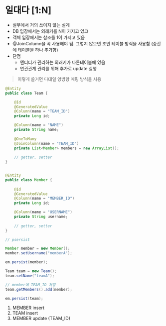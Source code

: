 # 일대다 [1:N]

- 실무에서 거의 쓰이지 않는 설계
- DB 입장에서는 외래키를 N이 가지고 있고
- 객체 입장에서는 참조를 1이 가지고 있음
- @JoinColumn을 꼭 사용해야 됨. 그렇지 않으면 조인 테이블 방식을 사용함 (중간에 테이블을 하나 추가함)
- 단점
  - 엔티티가 관리하는 외래키가 다른테이블에 있음
  - 연관관계 관리를 위해 추가로 update 실행

> 이렇게 쓸거면 다대일 양방향 매핑 방식을 사용

```java
@Entity
public class Team {

    @Id
    @GeneratedValue
    @Column(name = "TEAM_ID")
    private Long id;

    @Column(name = "NAME")
    private String name;
    
    @OneToMany
    @JoinColumn(name = "TEAM_ID")
    private List<Member> members = new ArrayList();
    
    // getter, setter
}


@Entity
public class Member {
    
    @Id
    @GeneratedValue
    @Column(name = "MEMBER_ID")
    private Long id;

    @Column(name = "USERNAME")
    private String username;
    
    // getter, setter
}

// psersist

Member member = new Member();
member.setUsername("memberA");

em.persist(member);

Team team = new Team();
team.setName("teamA");

// member에 TEAM_ID 저장
team.getMembers().add(member);

em.persist(team);
```

1. MEMBER insert
2. TEAM insert
3. MEMBER update (TEAM_ID)